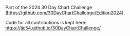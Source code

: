 Part of the 2024 30 Day Chart Challenge (<https://github.com/30DayChartChallenge/Edition2024>). 

Code for all contributions is kept here:
<https://jjc54.github.io/30DayChartChallenge/> 
